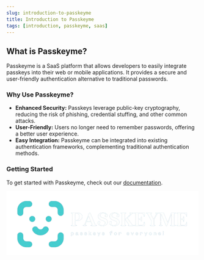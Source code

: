 ```yaml
---
slug: introduction-to-passkeyme
title: Introduction to Passkeyme
tags: [introduction, passkeyme, saas]
---
```


## What is Passkeyme?

Passkeyme is a SaaS platform that allows developers to easily integrate passkeys into their web or mobile applications. It provides a secure and user-friendly authentication alternative to traditional passwords.

### Why Use Passkeyme?

- **Enhanced Security:** Passkeys leverage public-key cryptography, reducing the risk of phishing, credential stuffing, and other common attacks.
- **User-Friendly:** Users no longer need to remember passwords, offering a better user experience.
- **Easy Integration:** Passkeyme can be integrated into existing authentication frameworks, complementing traditional authentication methods.

### Getting Started

To get started with Passkeyme, check out our [documentation](/docs).

![Passkeyme](../static/img/passkeyme-logo-bgdark-removebg-preview.png)